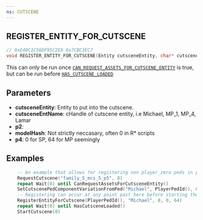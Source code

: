 ```yaml
---
ns: CUTSCENE
---
```

## REGISTER_ENTITY_FOR_CUTSCENE

```c
// 0xE40C1C56DF95C2E8 0x7CBC3EC7
void REGISTER_ENTITY_FOR_CUTSCENE(Entity cutsceneEntity, char* cutsceneEntName, int p2, Hash modelHash, int p4);
```

This can only be run once [`CAN_REQUEST_ASSETS_FOR_CUTSCENE_ENTITY`](#_0xB56BBBCC2955D9CB) is true, but can be run before [`HAS_CUTSCENE_LOADED`](#_0xC59F528E9AB9F339)

## Parameters
* **cutsceneEntity**: Entity to put into the cutscene.
* **cutsceneEntName**: cHandle of cutscene entity, i.e Michael, MP_1, MP_4, Lamar
* **p2**: 
* **modelHash**: Not strictly neccasary, often 0 in R* scripts
* **p4**: 0 for SP, 64 for MP seemingly

## Examples
```lua
    -- An example that allows for registering non player_zero peds in place, i.e MP peds.
    RequestCutscene("family_5_mcs_5_p5", 8)
    repeat Wait(0) until CanRequestAssetsForCutsceneEntity()
    SetCutscenePedComponentVariationFromPed("Michael", PlayerPedId(), 0)
    -- Registering can occur at any point past here before starting the cutscene.
    RegisterEntityForCutscene(PlayerPedId(), "Michael", 0, 0, 64)
    repeat Wait(0) until HasCutsceneLoaded()
    StartCutscene(0)
```